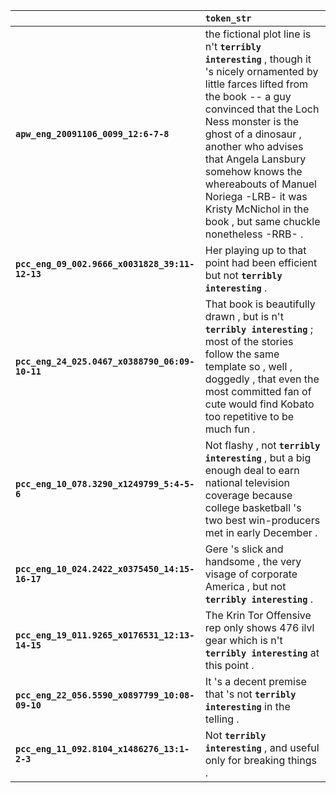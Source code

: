 |                                                | `token_str`                                                                                                                                                                                                                                                                                                                                                                            |
|:-----------------------------------------------|:---------------------------------------------------------------------------------------------------------------------------------------------------------------------------------------------------------------------------------------------------------------------------------------------------------------------------------------------------------------------------------------|
| **`apw_eng_20091106_0099_12:6-7-8`**           | the fictional plot line is n't __``terribly interesting``__ , though it 's nicely ornamented by little farces lifted from the book -- a guy convinced that the Loch Ness monster is the ghost of a dinosaur , another who advises that Angela Lansbury somehow knows the whereabouts of Manuel Noriega -LRB- it was Kristy McNichol in the book , but same chuckle nonetheless -RRB- . |
| **`pcc_eng_09_002.9666_x0031828_39:11-12-13`** | Her playing up to that point had been efficient but not __``terribly interesting``__ .                                                                                                                                                                                                                                                                                                 |
| **`pcc_eng_24_025.0467_x0388790_06:09-10-11`** | That book is beautifully drawn , but is n't __``terribly interesting``__ ; most of the stories follow the same template so , well , doggedly , that even the most committed fan of cute would find Kobato too repetitive to be much fun .                                                                                                                                              |
| **`pcc_eng_10_078.3290_x1249799_5:4-5-6`**     | Not flashy , not __``terribly interesting``__ , but a big enough deal to earn national television coverage because college basketball 's two best win-producers met in early December .                                                                                                                                                                                                |
| **`pcc_eng_10_024.2422_x0375450_14:15-16-17`** | Gere 's slick and handsome , the very visage of corporate America , but not __``terribly interesting``__ .                                                                                                                                                                                                                                                                             |
| **`pcc_eng_19_011.9265_x0176531_12:13-14-15`** | The Krin Tor Offensive rep only shows 476 ilvl gear which is n't __``terribly interesting``__ at this point .                                                                                                                                                                                                                                                                          |
| **`pcc_eng_22_056.5590_x0897799_10:08-09-10`** | It 's a decent premise that 's not __``terribly interesting``__ in the telling .                                                                                                                                                                                                                                                                                                       |
| **`pcc_eng_11_092.8104_x1486276_13:1-2-3`**    | Not __``terribly interesting``__ , and useful only for breaking things .                                                                                                                                                                                                                                                                                                               |